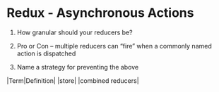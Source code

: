 # Redux - Asynchronous Actions


1. How granular should your reducers be?


2. Pro or Con – multiple reducers can “fire” when a commonly named action is dispatched


3. Name a strategy for preventing the above



|Term|Definition|
|store|
|combined reducers|
